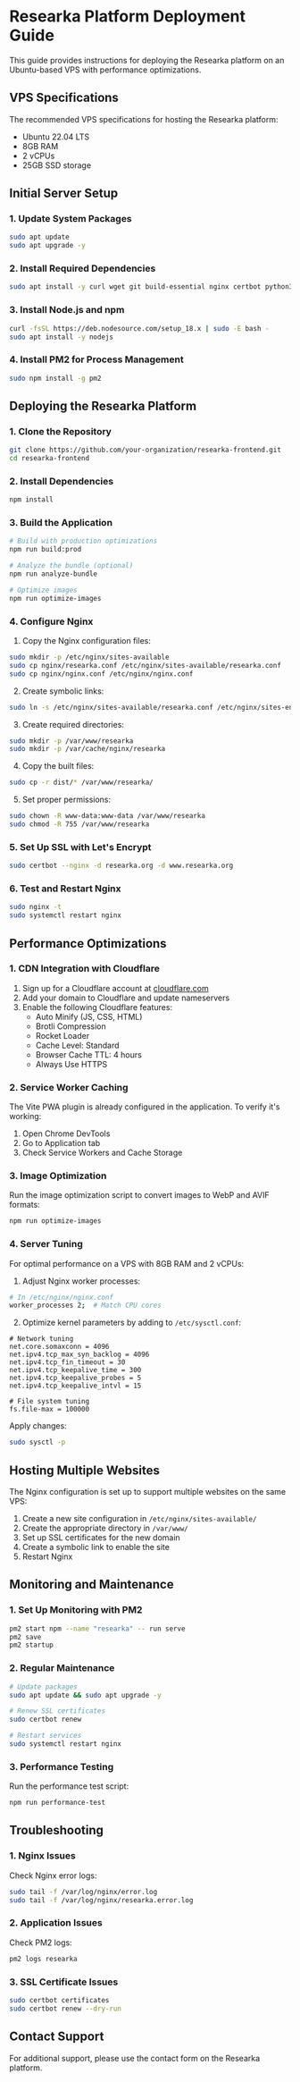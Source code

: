 # Researka Platform Deployment Guide

This guide provides instructions for deploying the Researka platform on an Ubuntu-based VPS with performance optimizations.

## VPS Specifications

The recommended VPS specifications for hosting the Researka platform:
- Ubuntu 22.04 LTS
- 8GB RAM
- 2 vCPUs
- 25GB SSD storage

## Initial Server Setup

### 1. Update System Packages

```bash
sudo apt update
sudo apt upgrade -y
```

### 2. Install Required Dependencies

```bash
sudo apt install -y curl wget git build-essential nginx certbot python3-certbot-nginx
```

### 3. Install Node.js and npm

```bash
curl -fsSL https://deb.nodesource.com/setup_18.x | sudo -E bash -
sudo apt install -y nodejs
```

### 4. Install PM2 for Process Management

```bash
sudo npm install -g pm2
```

## Deploying the Researka Platform

### 1. Clone the Repository

```bash
git clone https://github.com/your-organization/researka-frontend.git
cd researka-frontend
```

### 2. Install Dependencies

```bash
npm install
```

### 3. Build the Application

```bash
# Build with production optimizations
npm run build:prod

# Analyze the bundle (optional)
npm run analyze-bundle

# Optimize images
npm run optimize-images
```

### 4. Configure Nginx

1. Copy the Nginx configuration files:

```bash
sudo mkdir -p /etc/nginx/sites-available
sudo cp nginx/researka.conf /etc/nginx/sites-available/researka.conf
sudo cp nginx/nginx.conf /etc/nginx/nginx.conf
```

2. Create symbolic links:

```bash
sudo ln -s /etc/nginx/sites-available/researka.conf /etc/nginx/sites-enabled/
```

3. Create required directories:

```bash
sudo mkdir -p /var/www/researka
sudo mkdir -p /var/cache/nginx/researka
```

4. Copy the built files:

```bash
sudo cp -r dist/* /var/www/researka/
```

5. Set proper permissions:

```bash
sudo chown -R www-data:www-data /var/www/researka
sudo chmod -R 755 /var/www/researka
```

### 5. Set Up SSL with Let's Encrypt

```bash
sudo certbot --nginx -d researka.org -d www.researka.org
```

### 6. Test and Restart Nginx

```bash
sudo nginx -t
sudo systemctl restart nginx
```

## Performance Optimizations

### 1. CDN Integration with Cloudflare

1. Sign up for a Cloudflare account at [cloudflare.com](https://www.cloudflare.com)
2. Add your domain to Cloudflare and update nameservers
3. Enable the following Cloudflare features:
   - Auto Minify (JS, CSS, HTML)
   - Brotli Compression
   - Rocket Loader
   - Cache Level: Standard
   - Browser Cache TTL: 4 hours
   - Always Use HTTPS

### 2. Service Worker Caching

The Vite PWA plugin is already configured in the application. To verify it's working:

1. Open Chrome DevTools
2. Go to Application tab
3. Check Service Workers and Cache Storage

### 3. Image Optimization

Run the image optimization script to convert images to WebP and AVIF formats:

```bash
npm run optimize-images
```

### 4. Server Tuning

For optimal performance on a VPS with 8GB RAM and 2 vCPUs:

1. Adjust Nginx worker processes:

```bash
# In /etc/nginx/nginx.conf
worker_processes 2;  # Match CPU cores
```

2. Optimize kernel parameters by adding to `/etc/sysctl.conf`:

```
# Network tuning
net.core.somaxconn = 4096
net.ipv4.tcp_max_syn_backlog = 4096
net.ipv4.tcp_fin_timeout = 30
net.ipv4.tcp_keepalive_time = 300
net.ipv4.tcp_keepalive_probes = 5
net.ipv4.tcp_keepalive_intvl = 15

# File system tuning
fs.file-max = 100000
```

Apply changes:

```bash
sudo sysctl -p
```

## Hosting Multiple Websites

The Nginx configuration is set up to support multiple websites on the same VPS:

1. Create a new site configuration in `/etc/nginx/sites-available/`
2. Create the appropriate directory in `/var/www/`
3. Set up SSL certificates for the new domain
4. Create a symbolic link to enable the site
5. Restart Nginx

## Monitoring and Maintenance

### 1. Set Up Monitoring with PM2

```bash
pm2 start npm --name "researka" -- run serve
pm2 save
pm2 startup
```

### 2. Regular Maintenance

```bash
# Update packages
sudo apt update && sudo apt upgrade -y

# Renew SSL certificates
sudo certbot renew

# Restart services
sudo systemctl restart nginx
```

### 3. Performance Testing

Run the performance test script:

```bash
npm run performance-test
```

## Troubleshooting

### 1. Nginx Issues

Check Nginx error logs:

```bash
sudo tail -f /var/log/nginx/error.log
sudo tail -f /var/log/nginx/researka.error.log
```

### 2. Application Issues

Check PM2 logs:

```bash
pm2 logs researka
```

### 3. SSL Certificate Issues

```bash
sudo certbot certificates
sudo certbot renew --dry-run
```

## Contact Support

For additional support, please use the contact form on the Researka platform.
